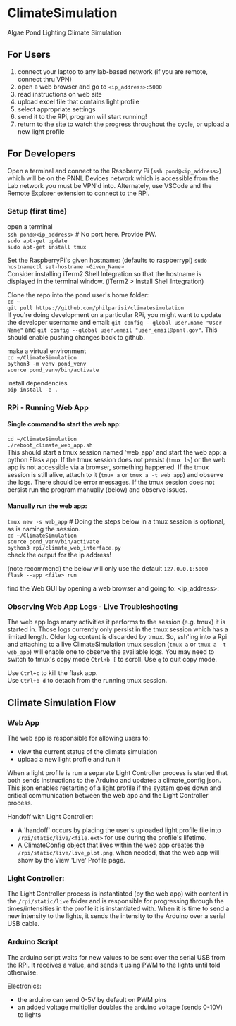 # ClimateSimulation
Algae Pond Lighting Climate Simulation


## For Users

1. connect your laptop to any lab-based network (if you are remote, connect thru VPN)
2. open a web browser and go to `<ip_address>:5000`
3. read instructions on web site
4. upload excel file that contains light profile
5. select appropriate settings
5. send it to the RPi, program will start running!
6. return to the site to watch the progress throughout the cycle, or upload a new light profile


## For Developers

Open a terminal and connect to the Raspberry Pi (`ssh pond@<ip_address>`) which will be on the PNNL Devices network which is accessible from the Lab network you must be VPN'd into. Alternately, use VSCode and the Remote Explorer extension to connect to the RPi.

### Setup (first time)

open a terminal  
`ssh pond@<ip_address>` # No port here. Provide PW.  
`sudo apt-get update`  
`sudo apt-get install tmux`  

Set the RaspberryPi's given hostname: (defaults to raspberrypi)
`sudo hostnamectl set-hostname <Given_Name>`  
Consider installing iTerm2 Shell Integration so that the hostname is displayed in the terminal window. (iTerm2 > Install Shell Integration)

Clone the repo into the pond user's home folder:  
`cd ~`  
`git pull https://github.com/philparisi/climatesimulation`  
If you're doing development on a particular RPi, you might want to update the developer username and email: `git config --global user.name "User Name"` and `git config --global user.email "user_email@pnnl.gov"`. This should enable pushing changes back to github.

make a virtual environment  
`cd ~/ClimateSimulation`  
`python3 -m venv pond_venv`  
`source pond_venv/bin/activate`  

install dependencies  
`pip install -e .`

### RPi - Running Web App

#### Single command to start the web app:
`cd ~/ClimateSimulation`  
`./reboot_climate_web_app.sh`  
This should start a tmux session named 'web_app' and start the web app: a python Flask app. If the tmux session does not persist (`tmux ls`) or the web app is not accessible via a browser, something happened. If the tmux session is still alive, attach to it (`tmux a` or `tmux a -t web_app`) and observe the logs. There should be error messages. If the tmux session does not persist run the program manually (below) and observe issues.

#### Manually run the web app:  
`tmux new -s web_app`  # Doing the steps below in a tmux session is optional, as is naming the session.  
`cd ~/ClimateSimulation`  
`source pond_venv/bin/activate`  
`python3 rpi/climate_web_interface.py`  
check the output for the ip address!

(note recommend) the below will only use the default `127.0.0.1:5000`  
`flask --app <file> run`

find the Web GUI by opening a web browser and going to:
<ip_address>:<port>

### Observing Web App Logs - Live Troubleshooting

The web app logs many activities it performs to the session (e.g. tmux) it is started in. Those logs currently only persist in the tmux session which has a limited length. Older log content is discarded by tmux. So, ssh'ing into a Rpi and attaching to a live ClimateSimulation tmux session (`tmux a` or `tmux a -t web_app`) will enable one to observe the available logs. You may need to switch to tmux's copy mode `Ctrl+b [` to scroll. Use `q` to quit copy mode.

Use `Ctrl+c` to kill the flask app.  
Use `Ctrl+b d` to detach from the running tmux session.

## Climate Simulation Flow

### Web App

The web app is responsible for allowing users to:
- view the current status of the climate simulation
- upload a new light profile and run it

When a light profile is run a separate Light Controller process is started that both sends instructions to the Arduino and updates a climate_config.json. This json enables restarting of a light profile if the system goes down and critical communication between the web app and the Light Controller process.

Handoff with Light Controller:  
- A 'handoff' occurs by placing the user's uploaded light profile file into `/rpi/static/live/<file.ext>` for use during the profile's lifetime.   
- A ClimateConfig object that lives within the web app creates the `/rpi/static/live/live_plot.png`, when needed, that the web app will show by the View 'Live' Profile page.

### Light Controller:

The Light Controller process is instantiated (by the web app) with content in the `/rpi/static/live` folder and is responsible for progressing through the times/intensities in the profile it is instantiated with. When it is time to send a new intensity to the lights, it sends the intensity to the Arduino over a serial USB cable.  

### Arduino Script
The arduino script waits for new values to be sent over the serial USB from the RPi. It receives a value, and sends it using PWM to the lights until told otherwise.  

Electronics:
- the arduino can send 0-5V by default on PWM pins
- an added voltage multiplier doubles the arduino voltage (sends 0-10V) to lights
